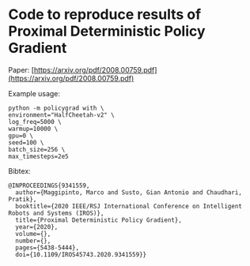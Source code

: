 # Code to reproduce results of Proximal Deterministic Policy Gradient
Paper: [https://arxiv.org/pdf/2008.00759.pdf](https://arxiv.org/pdf/2008.00759.pdf) 

Example usage:

```
python -m policygrad with \
environment="HalfCheetah-v2" \
log_freq=5000 \ 
warmup=10000 \
gpu=0 \
seed=100 \
batch_size=256 \
max_timesteps=2e5
```

Bibtex:
```
@INPROCEEDINGS{9341559,
  author={Maggipinto, Marco and Susto, Gian Antonio and Chaudhari, Pratik},
  booktitle={2020 IEEE/RSJ International Conference on Intelligent Robots and Systems (IROS)}, 
  title={Proximal Deterministic Policy Gradient}, 
  year={2020},
  volume={},
  number={},
  pages={5438-5444},
  doi={10.1109/IROS45743.2020.9341559}}
  ```
